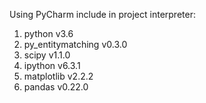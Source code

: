 Using PyCharm include in project interpreter:
1. python v3.6
1. py_entitymatching v0.3.0
1. scipy  v1.1.0
1. ipython v6.3.1
1. matplotlib v2.2.2
1. pandas v0.22.0

